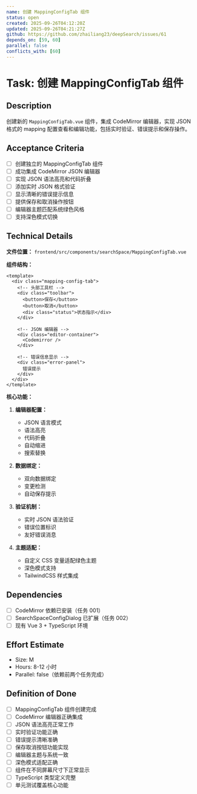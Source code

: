 ```yaml
---
name: 创建 MappingConfigTab 组件
status: open
created: 2025-09-26T04:12:20Z
updated: 2025-09-26T04:21:27Z
github: https://github.com/zhailiang23/deepSearch/issues/61
depends_on: [59, 60]
parallel: false
conflicts_with: [60]
---
```


# Task: 创建 MappingConfigTab 组件

## Description

创建新的 `MappingConfigTab.vue` 组件，集成 CodeMirror 编辑器，实现 JSON 格式的 mapping 配置查看和编辑功能，包括实时验证、错误提示和保存操作。

## Acceptance Criteria

- [ ] 创建独立的 MappingConfigTab 组件
- [ ] 成功集成 CodeMirror JSON 编辑器
- [ ] 实现 JSON 语法高亮和代码折叠
- [ ] 添加实时 JSON 格式验证
- [ ] 显示清晰的错误提示信息
- [ ] 提供保存和取消操作按钮
- [ ] 编辑器主题匹配系统绿色风格
- [ ] 支持深色模式切换

## Technical Details

**文件位置：** `frontend/src/components/searchSpace/MappingConfigTab.vue`

**组件结构：**
```vue
<template>
  <div class="mapping-config-tab">
    <!-- 头部工具栏 -->
    <div class="toolbar">
      <button>保存</button>
      <button>取消</button>
      <div class="status">状态指示</div>
    </div>

    <!-- JSON 编辑器 -->
    <div class="editor-container">
      <Codemirror />
    </div>

    <!-- 错误信息显示 -->
    <div class="error-panel">
      错误提示
    </div>
  </div>
</template>
```

**核心功能：**
1. **编辑器配置：**
   - JSON 语言模式
   - 语法高亮
   - 代码折叠
   - 自动缩进
   - 搜索替换

2. **数据绑定：**
   - 双向数据绑定
   - 变更检测
   - 自动保存提示

3. **验证机制：**
   - 实时 JSON 语法验证
   - 错误位置标识
   - 友好错误消息

4. **主题适配：**
   - 自定义 CSS 变量适配绿色主题
   - 深色模式支持
   - TailwindCSS 样式集成

## Dependencies

- [ ] CodeMirror 依赖已安装（任务 001）
- [ ] SearchSpaceConfigDialog 已扩展（任务 002）
- [ ] 现有 Vue 3 + TypeScript 环境

## Effort Estimate

- Size: M
- Hours: 8-12 小时
- Parallel: false（依赖前两个任务完成）

## Definition of Done

- [ ] MappingConfigTab 组件创建完成
- [ ] CodeMirror 编辑器正确集成
- [ ] JSON 语法高亮正常工作
- [ ] 实时验证功能正确
- [ ] 错误提示清晰准确
- [ ] 保存取消按钮功能实现
- [ ] 编辑器主题与系统一致
- [ ] 深色模式适配正确
- [ ] 组件在不同屏幕尺寸下正常显示
- [ ] TypeScript 类型定义完整
- [ ] 单元测试覆盖核心功能
